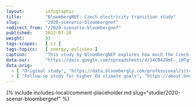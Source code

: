 ```yaml
---
layout:        infographic
title:         "BloombergNEF: Czech electricity transition study"
slug:          "2020-scenario-bloombergnef"
redirect_from: "/2020-scenario-bloombergnef"
published:     2022-07-26
weight:        93
tags-scopes:   [ cz ]
tags-topics:   [ energy, policies ]
caption:       "This study by BloombergNEF explores how much the Czech electricity generation industry could change by 2030. It provides the most cost-effective scenario, based on the form of emission allowances valid at the time and not including any political interventions that might increase the carbon prices in the future. The study shows that the scenario with the lowest total costs also significantly reduces greenhouse gas emissions."
data-our:      "https://docs.google.com/spreadsheets/d/14CB428mF-_iHTgrLb2Dd0zJZ4xHUMdGhbr_FZ2fZy6k/edit"
data-orig:
  - [ "Original study", "https://data.bloomberglp.com/professional/sites/24/BNEF-white-paper-EU-coal-transition-Final-6-July.pdf" ]
  - [ "Follow-up study for higher EU climate goals", "https://about.bnef.com/blog/decarbonization-of-eastern-europes-energy-mix-key-to-higher-eu-climate-goals/" ]
---
```


{% include includes-local/comment-placeholder.md slug="studie/2020-scenar-bloombergnef" %}
